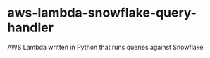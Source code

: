 # aws-lambda-snowflake-query-handler
 AWS Lambda written in Python that runs queries against Snowflake

